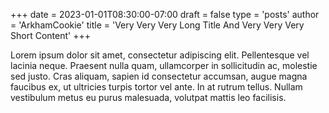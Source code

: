 +++
date = 2023-01-01T08:30:00-07:00
draft = false
type = 'posts'
author = 'ArkhamCookie'
title = 'Very Very Very Long Title And Very Very Very Short Content'
+++

Lorem ipsum dolor sit amet, consectetur adipiscing elit. Pellentesque vel lacinia neque. Praesent nulla quam, ullamcorper in sollicitudin ac, molestie sed justo. Cras aliquam, sapien id consectetur accumsan, augue magna faucibus ex, ut ultricies turpis tortor vel ante. In at rutrum tellus. Nullam vestibulum metus eu purus malesuada, volutpat mattis leo facilisis.
